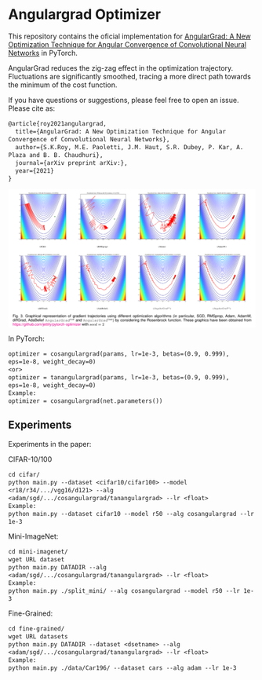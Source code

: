 # Angulargrad Optimizer

This repository contains the oficial implementation for [AngularGrad: A New Optimization Technique for Angular Convergence of Convolutional Neural Networks](https://) in PyTorch.

AngularGrad reduces the zig-zag effect in the optimization trajectory. Fluctuations are significantly smoothed, tracing a more direct path towards the minimum of the cost function.


If you have questions or suggestions, please feel free to open an issue. Please cite as:
```
@article{roy2021angulargrad,
  title={AngularGrad: A New Optimization Technique for Angular Convergence of Convolutional Neural Networks},
  author={S.K.Roy, M.E. Paoletti, J.M. Haut, S.R. Dubey, P. Kar, A. Plaza and B. B. Chaudhuri},
  journal={arXiv preprint arXiv:},
  year={2021}
}
```
<p align="center">
<img src="figs/Rosenbrock.png" width="1000" align="center"> 
</p>

In PyTorch:
```
optimizer = cosangulargrad(params, lr=1e-3, betas=(0.9, 0.999), eps=1e-8, weight_decay=0)
<or>
optimizer = tanangulargrad(params, lr=1e-3, betas=(0.9, 0.999), eps=1e-8, weight_decay=0)
Example:
optimizer = cosangulargrad(net.parameters())
```


## Experiments

Experiments in the paper:

CIFAR-10/100
```
cd cifar/
python main.py --dataset <cifar10/cifar100> --model <r18/r34/.../vgg16/d121> --alg <adam/sgd/.../cosangulargrad/tanangulargrad> --lr <float>
Example:
python main.py --dataset cifar10 --model r50 --alg cosangulargrad --lr 1e-3
```

Mini-ImageNet:
```
cd mini-imagenet/
wget URL dataset
python main.py DATADIR --alg <adam/sgd/.../cosangulargrad/tanangulargrad> --lr <float>
Example:
python main.py ./split_mini/ --alg cosangulargrad --model r50 --lr 1e-3
```

Fine-Grained:
``` 
cd fine-grained/
wget URL datasets
python main.py DATADIR --dataset <dsetname> --alg <adam/sgd/.../cosangulargrad/tanangulargrad> --lr <float>
Example:
python main.py ./data/Car196/ --dataset cars --alg adam --lr 1e-3
```

